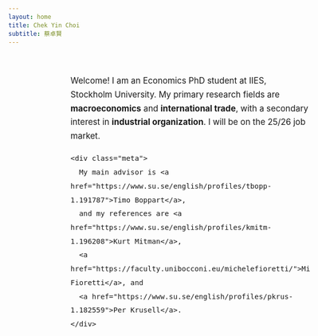 ```yaml
---
layout: home
title: Chek Yin Choi
subtitle: 蔡卓賢
---
```


<style>
  .hero {
    max-width: 900px;
    margin: 2.5rem auto;
    padding: 0 1rem;
    display: grid;
    grid-template-columns: 1fr 1.2fr;
    gap: 1.8rem;
    align-items: center;
  }

  .hero img {
    width: 100%;
    height: auto;
    border-radius: 12px;
    display: block;
  }

  .hero-text {
    font-size: 1.05rem;
    line-height: 1.65;
    max-width: 480px;
    word-break: keep-all;
  }

  .hero a {
    color: #004aad;
    text-decoration: none;
    white-space: nowrap;
  }

  .hero a:hover {
    text-decoration: underline;
  }

  .meta {
    margin-top: 1rem;
    font-size: 0.96rem;
    color: #333;
  }

  @media (max-width: 760px) {
    .hero {
      grid-template-columns: 1fr;
      text-align: center;
    }
    .hero-text {
      margin: 0 auto;
    }
    .meta {
      text-align: center;
    }
  }
</style>

<div class="hero">
  <figure>
    <img src="/assets/img/portrait_lowres.jpg" alt="Portrait of Chek Yin Choi">
  </figure>

  <section class="hero-text">
    <p>
      Welcome! I am an Economics PhD student at IIES, Stockholm University.  
      My primary research fields are <strong>macroeconomics</strong> and <strong>international trade</strong>, with a secondary interest in <strong>industrial organization</strong>.  
      I will be on the 25/26 job market.
    </p>

    <div class="meta">
      My main advisor is <a href="https://www.su.se/english/profiles/tbopp-1.191787">Timo Boppart</a>,  
      and my references are <a href="https://www.su.se/english/profiles/kmitm-1.196208">Kurt Mitman</a>, 
      <a href="https://faculty.unibocconi.eu/michelefioretti/">Michele Fioretti</a>, and 
      <a href="https://www.su.se/english/profiles/pkrus-1.182559">Per Krusell</a>.
    </div>
  </section>
</div>
